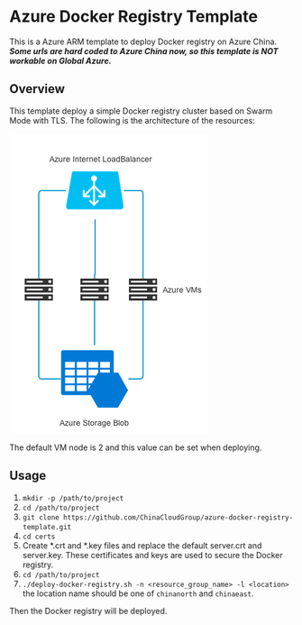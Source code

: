 # Azure Docker Registry Template
This is a Azure ARM template to deploy Docker registry on Azure China. ***Some urls are hard coded to Azure China now, so this template is NOT workable on Global Azure.***

## Overview

This template deploy a simple Docker registry cluster based on Swarm Mode with TLS. The following is the architecture of the resources:

![arch](images/1.png)

The default VM node is 2 and this value can be set when deploying.

## Usage

1. `mkdir -p /path/to/project`
2. `cd /path/to/project`
3. `git clone https://github.com/ChinaCloudGroup/azure-docker-registry-template.git`
4. `cd certs`
5. Create *.crt and *.key files and replace the default server.crt and server.key. These certificates and keys are used to secure the Docker registry.
6. `cd /path/to/project`
7. `./deploy-docker-registry.sh -n <resource_group_name> -l <location>` the location name should be one of `chinanorth` and `chinaeast`.

Then the Docker registry will be deployed.

